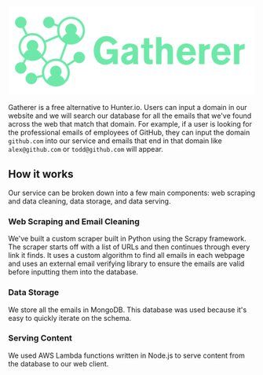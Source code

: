 ![gatherer logo](media/gatherer-logo-horizontal.png)

Gatherer is a free alternative to Hunter.io. Users can input a domain in our website and we will search our database for
all the emails that we've found across the web that match that domain. For example, if a user is looking for the professional emails
of employees of GitHub, they can input the domain `github.com` into our service and emails that end in that domain like `alex@github.com`
or `todd@github.com` will appear.

## How it works

Our service can be broken down into a few main components: web scraping and data cleaning, data storage, and data serving.

### Web Scraping and Email Cleaning

We've built a custom scraper built in Python using the Scrapy framework. The scraper starts off with a list of URLs and then
continues through every link it finds. It uses a custom algorithm to find all emails in each webpage and uses an external 
email verifying library to ensure the emails are valid before inputting them into the database.

### Data Storage

We store all the emails in MongoDB. This database was used because it's easy to quickly iterate on the schema.

### Serving Content

We used AWS Lambda functions written in Node.js to serve content from the database to our web client.
